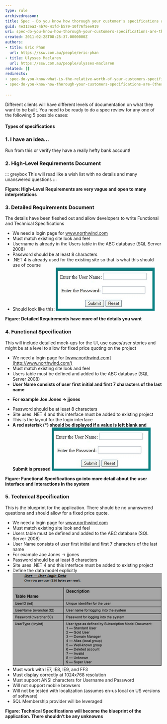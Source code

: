 ```yaml
---
type: rule
archivedreason: 
title: Spec - Do you know how thorough your customer's specifications are? (There are 5 levels)
guid: 4e313ea3-4b70-41fd-b579-10f76f5ee919
uri: spec-do-you-know-how-thorough-your-customers-specifications-are-there-are-5-levels
created: 2011-02-28T08:25:37.0000000Z
authors:
- title: Eric Phan
  url: https://ssw.com.au/people/eric-phan
- title: Ulysses Maclaren
  url: https://ssw.com.au/people/ulysses-maclaren
related: []
redirects:
- spec-do-you-know-what-is-the-relative-worth-of-your-customers-specifications-(there-are-5-levels)
- spec-do-you-know-how-thorough-your-customers-specifications-are-(there-are-5-levels)

---
```


Different clients will have different levels of documentation on what they want to be built. You need to be ready to do a spec review for any one of the following 5 possible cases:

<!--endintro-->

#### Types of specifications


### 1. I have an idea...


Run from this
or
verify they have a really hefty bank account!

### 2. High-Level Requirements Document


::: greybox
This will read like a wish list with no details and many unanswered questions
:::

 **Figure: High-Level Requirements are very vague and open to many interpretations** 
### 3. Detailed Requirements Document

The details have been fleshed out and allow developers to write Functional and Technical Specifications
* We need a login page for www.northwind.com
* Must match existing site look and feel
* Username is already in the Users table in the ABC database (SQL Server 2008)
* Password should be at least 8 characters
* .NET 4 is already used for the existing site so that is what this should use of course
* Should look like this:
![](LoginInterface.jpg)

 **Figure: Detailed Requirements have more of the details you want** 
### 4. Functional Specification
This will include detailed mock-ups for the UI, use cases/user stories and might be at a level to allow for fixed price quoting on the project
* We need a login page for [www.northwind.com](http://www.northwind.com/)
* Must match existing site look and feel
* Users table must be defined and added to the ABC database (SQL Server 2008)
* **User Name consists of user first initial and first 7 characters of the last name** 
-  **For example Joe Jones -&gt; jjones**
* Password should be at least 8 characters
* Site uses .NET 4 and this interface must be added to existing project
* This is the layout for the login interface
* **A red asterisk (\*) should be displayed if a value is left blank and Submit is pressed** 
![](LoginInterface.jpg)

 **Figure: Functional Specifications go into more detail about the user interface and interactions in the system** 
### 5. Technical Specification


This is the blueprint for the application. There should be no unanswered questions and should allow for a fixed price quote.

* We need a login page for www.northwind.com
* Must match existing site look and feel
* Users table must be defined and added to the ABC database (SQL Server 2008)
* User Name consists of user first initial and first 7 characters of the last name
* For example Joe Jones -&gt; jjones
* Password should be at least 8 characters
* Site uses .NET 4 and this interface must be added to existing project
* Define the data model explicitly
![](Table.jpg)
* Must work with IE7, IE8, IE9, and FF3
* Must display correctly at 1024x768 resolution
* Must support ANSI characters for Username and Password
* Will not support mobile browsers
* Will not be tested with localization (assumes en-us local on US versions of software)
* SQL Membership provider will be leveraged

 **Figure: Technical Specifications will become the blueprint of the application. There shouldn’t be any unknowns**
